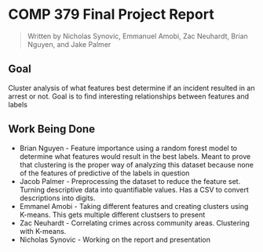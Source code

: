 # COMP 379 Final Project Report

> Written by Nicholas Synovic, Emmanuel Amobi, Zac Neuhardt, Brian Nguyen, and Jake Palmer 

## Goal

Cluster analysis of what features best determine if an incident resulted in an arrest or not. Goal is to find interesting relationships between features and labels 

## Work Being Done

* Brian Nguyen - Feature importance using a random forest model to determine what features would result in the best labels. Meant to prove that clustering is the proper way of analyzing this dataset because none of the features of predictive of the labels in question
* Jacob Palmer - Preprocessing the dataset to reduce the feature set. Turning descriptive data into quantifiable values. Has a CSV to convert descriptions into digits.
* Emmanel Amobi - Taking different features and creating clusters using K-means. This gets multiple different clustsers to present
* Zac Neuhardt - Correlating crimes across community areas. Clustering with K-means.
* Nicholas Synovic - Working on the report and presentation
